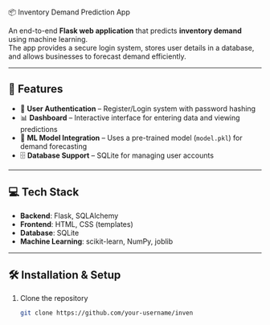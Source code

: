  📦 Inventory Demand Prediction App  

An end-to-end **Flask web application** that predicts **inventory demand** using machine learning.  
The app provides a secure login system, stores user details in a database, and allows businesses to forecast demand efficiently.  

---

## 🚀 Features  
- 🔐 **User Authentication** – Register/Login system with password hashing  
- 📊 **Dashboard** – Interactive interface for entering data and viewing predictions  
- 🤖 **ML Model Integration** – Uses a pre-trained model (`model.pkl`) for demand forecasting  
- 🗄️ **Database Support** – SQLite for managing user accounts  

---

## 💻 Tech Stack  
- **Backend**: Flask, SQLAlchemy  
- **Frontend**: HTML, CSS (templates)  
- **Database**: SQLite  
- **Machine Learning**: scikit-learn, NumPy, joblib  

---

## 🛠️ Installation & Setup  

1. Clone the repository  
   ```bash
   git clone https://github.com/your-username/inven 
